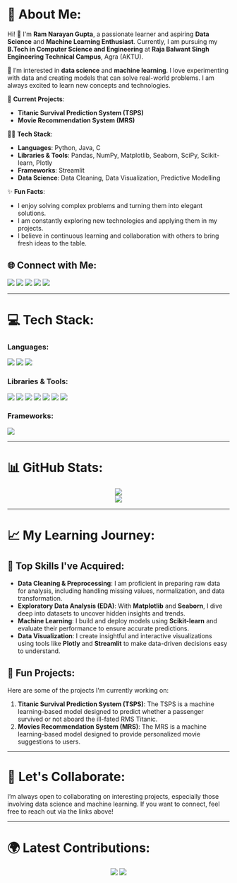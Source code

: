 # 🌟 About Me:
Hi! 👋 I'm **Ram Narayan Gupta**, a passionate learner and aspiring **Data Science** and **Machine Learning Enthusiast**. Currently, I am pursuing my **B.Tech in Computer Science and Engineering** at **Raja Balwant Singh Engineering Technical Campus**, Agra (AKTU).

🔭 I’m interested in **data science** and **machine learning**. I love experimenting with data and creating models that can solve real-world problems. I am always excited to learn new concepts and technologies.

💼 **Current Projects**:
- **Titanic Survival Prediction System (TSPS)**
- **Movie Recommendation System (MRS)**
  
👨‍💻 **Tech Stack**:
- **Languages**: Python, Java, C
- **Libraries & Tools**: Pandas, NumPy, Matplotlib, Seaborn, SciPy, Scikit-learn, Plotly
- **Frameworks**: Streamlit
- **Data Science**: Data Cleaning, Data Visualization, Predictive Modelling

✨ **Fun Facts**:
- I enjoy solving complex problems and turning them into elegant solutions.
- I am constantly exploring new technologies and applying them in my projects.
- I believe in continuous learning and collaboration with others to bring fresh ideas to the table.

## 🌐 Connect with Me:
<p align="left">
  <a href="https://github.com/ram-narayan-gupta-02"><img src="https://img.shields.io/badge/GitHub-%23121011.svg?style=for-the-badge&logo=github&logoColor=white"/></a>
  <a href="mailto:ramnrngupta@gmail.com"><img src="https://img.shields.io/badge/Gmail-D14836?style=for-the-badge&logo=gmail&logoColor=white" /></a>
  <a href="https://linkedin.com/in/ram-narayan-gupta"><img src="https://img.shields.io/badge/LinkedIn-%230077B5.svg?style=for-the-badge&logo=linkedin&logoColor=white"/></a>
  <a href="https://www.hackerrank.com/profile/ramnrngupta"><img src="https://img.shields.io/badge/HackerRank-2EC866?style=for-the-badge&logo=HackerRank&logoColor=white"/></a>
  <a href="https://leetcode.com/u/ramnrngupta/"><img src="https://img.shields.io/badge/LeetCode-FFA116?style=for-the-badge&logo=LeetCode&logoColor=white"/></a>
</p>

---

# 💻 Tech Stack:

### Languages:
<p align="left">
  <img src="https://img.shields.io/badge/C-00599C?style=for-the-badge&logo=c&logoColor=white"/>
  <img src="https://img.shields.io/badge/Python-3776AB?style=for-the-badge&logo=python&logoColor=white"/>
  <img src="https://img.shields.io/badge/Java-007396?style=for-the-badge&logo=java&logoColor=white"/>
</p>

### Libraries & Tools:
<p align="left">
  <img src="https://img.shields.io/badge/NumPy-013243?style=for-the-badge&logo=numpy&logoColor=white"/>
  <img src="https://img.shields.io/badge/Pandas-150458?style=for-the-badge&logo=pandas&logoColor=white"/>
  <img src="https://img.shields.io/badge/Matplotlib-11557C?style=for-the-badge&logo=matplotlib&logoColor=white"/>
  <img src="https://img.shields.io/badge/Seaborn-2E4C6D?style=for-the-badge&logo=seaborn&logoColor=white"/>
  <img src="https://img.shields.io/badge/SciPy-8CAAE6?style=for-the-badge&logo=scipy&logoColor=white"/>
  <img src="https://img.shields.io/badge/Scikit--learn-F7931E?style=for-the-badge&logo=scikit-learn&logoColor=white"/>
  <img src="https://img.shields.io/badge/Plotly-3F4F75?style=for-the-badge&logo=plotly&logoColor=white"/>
</p>

### Frameworks:
<p align="left">
  <img src="https://img.shields.io/badge/Streamlit-FF4B4B?style=for-the-badge&logo=streamlit&logoColor=white"/>
</p>

---

# 📊 GitHub Stats:
<p align="center">
  <img src="https://github-readme-stats.vercel.app/api?username=ram-narayan-gupta-02&theme=dark&hide_border=false&include_all_commits=true&count_private=true"/><br>
<!--   <img src="https://github-readme-streak-stats.herokuapp.com/?user=ram-narayan-gupta-02&theme=dark&hide_border=false"/><br> -->
  <img src="https://github-readme-stats.vercel.app/api/top-langs/?username=ram-narayan-gupta-02&layout=compact&theme=tokyonight"/>
</p> 

---

# 📈 My Learning Journey:

## 🧠 Top Skills I've Acquired:
- **Data Cleaning & Preprocessing**: I am proficient in preparing raw data for analysis, including handling missing values, normalization, and data transformation.
- **Exploratory Data Analysis (EDA)**: With **Matplotlib** and **Seaborn**, I dive deep into datasets to uncover hidden insights and trends.
- **Machine Learning**: I build and deploy models using **Scikit-learn** and evaluate their performance to ensure accurate predictions.
- **Data Visualization**: I create insightful and interactive visualizations using tools like **Plotly** and **Streamlit** to make data-driven decisions easy to understand.

## 🚀 Fun Projects:
Here are some of the projects I'm currently working on:
1. **Titanic Survival Prediction System (TSPS)**: The TSPS is a machine learning-based model designed to predict whether a passenger survived or not aboard the ill-fated RMS Titanic.
2. **Movies Recommendation System (MRS)**: The MRS is a machine learning-based model designed to provide personalized movie suggestions to users.
---

# 📅 Let's Collaborate:
I’m always open to collaborating on interesting projects, especially those involving data science and machine learning. If you want to connect, feel free to reach out via the links above!

---
<!--
# 🏆 Achievements:
- **Kaggle Competitions**: Participated in data science challenges and continuously improving my skills by tackling real-world datasets.
- **Open Source Contributions**: Contributing to open-source repositories to enhance my learning and give back to the community.
---
-->
<!--
# 📍 Fun Stats About My GitHub:
- 🌱 I’ve committed to over **--** repositories
- 🔥 I’ve participated in **--** hackathons and machine learning challenges
- 🛠️ I’ve contributed to **--** open-source projects
---
-->

# 🌍 Latest Contributions:
<p align="center">
  <a href="https://github.com/ram-narayan-gupta-02/Titanic-Survival-System"><img src="https://img.shields.io/badge/Titanic%20Survival%20System-4CAF50?style=for-the-badge&logo=github&logoColor=white" /></a>
  <a href="https://github.com/ram-narayan-gupta-02/Movie-Recommendation-System"><img src="https://img.shields.io/badge/Movie%20Recommendation%20System-009688?style=for-the-badge&logo=github&logoColor=white" /></a>
</p>
